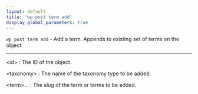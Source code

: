 ```yaml
---
layout: default
title: 'wp post term add'
display_global_parameters: true
---
```


`wp post term add` - Add a term. Appends to existing set of terms on the object.

<hr />

&lt;id&gt;
: The ID of the object.

&lt;taxonomy&gt;
: The name of the taxonomy type to be added.

&lt;term&gt;...
: The slug of the term or terms to be added.



